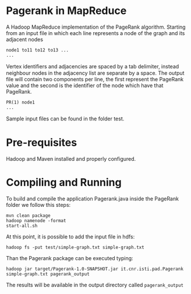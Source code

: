 # Pagerank in MapReduce
A Hadoop MapReduce implementation of the PageRank algorithm. Starting from an input file in which each line represents a node of the graph and its adjacent nodes
```
node1 to11 to12 to13 ...
...
```
Vertex identiﬁers and adjacencies are spaced by a tab delimiter, instead neighbour nodes in the adjacency list are separate by a space.
The output file will contain two components per line, the first represent the PageRank value and the second is the identifier of the node which have that PageRank. 
```
PR(1) node1
...
```
Sample input ﬁles can be found in the folder test.

# Pre-requisites
Hadoop and Maven installed and properly configured.

# Compiling and Running
To build and compile the application Pagerank.java inside the PageRank folder we follow this steps:
```
mvn clean package
hadoop namenode -format
start-all.sh
```
At this point, it is possible to add the input file in hdfs:
```
hadoop fs -put test/simple-graph.txt simple-graph.txt
```
Than the Pagerank package can be executed typing:
```
hadoop jar target/Pagerank-1.0-SNAPSHOT.jar it.cnr.isti.pad.Pagerank simple-graph.txt pagerank_output
```
The results will be available in the output directory called ```pagerank_output```
